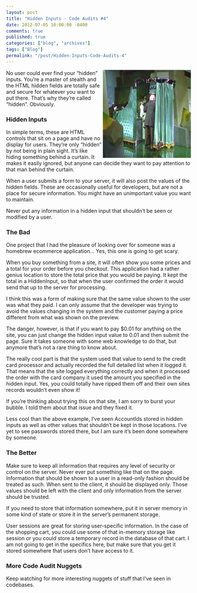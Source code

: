 ```yaml
---
layout: post
title: "Hidden Inputs - Code Audits #4"
date: 2012-07-05 10:00:00 -0400
comments: true
published: true
categories: ["blog", "archives"]
tags: ["Blog"]
permalink: "/post/Hidden-Inputs-Code-Audits-4"
---
```

<!-- more -->



<p><a href="/images/files/ManBehindCurtain.jpg"><img style="background-image: none; border-bottom: 0px; border-left: 0px; padding-left: 0px; padding-right: 0px; display: inline; float: right; border-top: 0px; border-right: 0px; padding-top: 0px" title="ManBehindCurtain" border="0" alt="ManBehindCurtain" align="right" src="/images/files/ManBehindCurtain_thumb.jpg" width="240" height="240" /></a>No user could ever find your “hidden” inputs. You’re a master of stealth and the HTML hidden fields are totally safe and secure for whatever you want to put there. That’s why they’re called “hidden”. Obviously.</p>  <h3>Hidden Inputs</h3>  <p>In simple terms, these are HTML controls that sit on a page and have no display for users. They’re only “hidden” by not being in plain sight. It’s like hiding something behind a curtain. It makes it easily ignored, but anyone can decide they want to pay attention to that man behind the curtain.</p>  <p>When a user submits a form to your server, it will also post the values of the hidden fields. These are occasionally useful for developers, but are not a place for secure information. You might have an unimportant value you want to maintain. </p>  <p>Never put any information in a hidden input that shouldn’t be seen or modified by a user. </p>  <h3>The Bad</h3>  <p>One project that I had the pleasure of looking over for someone was a homebrew ecommerce application… Yes, this one is going to get scary.</p>  <p>When you buy something from a site, it will often show you some prices and a total for your order before you checkout. This application had a rather genius location to store the total price that you would be paying. It kept the total in a HiddenInput, so that when the user confirmed the order it would send that up to the server for processing. </p>  <p>I think this was a form of making sure that the same value shown to the user was what they paid. I can only assume that the developer was trying to avoid the values changing in the system and the customer paying a price different from what was shown on the preview.</p>  <p>The danger, however, is that if you want to pay $0.01 for anything on the site, you can just change the hidden input value to 0.01 and then submit the page. Sure it takes someone with some web knowledge to do that, but anymore that’s not a rare thing to know about.</p>  <p>The really cool part is that the system used that value to send to the credit card processor and actually recorded the full detailed list when it logged it. That means that the site logged everything correctly and when it processed the order with the card company it used the amount you specified in the hidden input. Yes, you could totally have ripped them off and their own sites records wouldn’t even show it!</p>  <p>If you’re thinking about trying this on that site, I am sorry to burst your bubble. I told them about that issue and they fixed it.</p>  <p>Less cool than the above example, I’ve seen AccountIds stored in hidden inputs as well as other values that shouldn’t be kept in those locations. I’ve yet to see passwords stored there, but I am sure it’s been done somewhere by someone.</p>  <h3>The Better</h3>  <p>Make sure to keep all information that requires any level of security or control on the server. Never ever put something like that on the page. Information that should be shown to a user in a read-only fashion should be treated as such. When sent to the client, it should be displayed only. Those values should be left with the client and only information from the server should be trusted.</p>  <p>If you need to store that information somewhere, put it in server memory in some kind of state or store it in the server’s permanent storage.</p>  <p>User sessions are great for storing user-specific information. In the case of the shopping cart, you could use some of that in-memory storage like session or you could store a temporary record in the database of that cart. I am not going to get in the specifics here, but make sure that you get it stored somewhere that users don’t have access to it.</p>  <h3>More Code Audit Nuggets</h3>  <p>Keep watching for more interesting nuggets of stuff that I’ve seen in codebases.</p>
